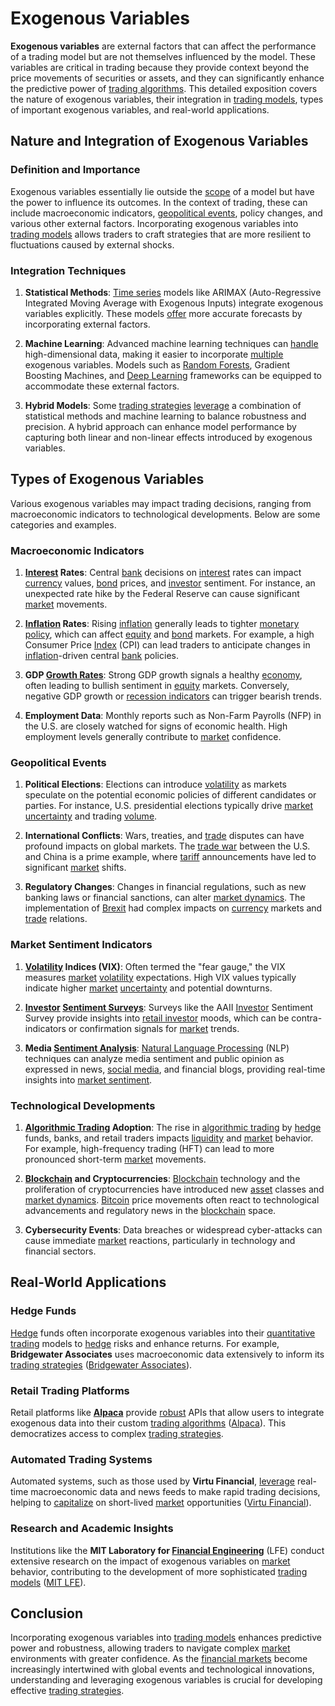 # Exogenous Variables

**Exogenous variables** are external factors that can affect the performance of a trading model but are not themselves influenced by the model. These variables are critical in trading because they provide context beyond the price movements of securities or assets, and they can significantly enhance the predictive power of [trading algorithms](../t/trading_algorithms.md). This detailed exposition covers the nature of exogenous variables, their integration in [trading models](../t/trading_models.md), types of important exogenous variables, and real-world applications.

## Nature and Integration of Exogenous Variables

### Definition and Importance

Exogenous variables essentially lie outside the [scope](../s/scope.md) of a model but have the power to influence its outcomes. In the context of trading, these can include macroeconomic indicators, [geopolitical events](../g/geopolitical_events.md), policy changes, and various other external factors. Incorporating exogenous variables into [trading models](../t/trading_models.md) allows traders to craft strategies that are more resilient to fluctuations caused by external shocks.

### Integration Techniques

1. **Statistical Methods**: [Time series](../t/time_series.md) models like ARIMAX (Auto-Regressive Integrated Moving Average with Exogenous Inputs) integrate exogenous variables explicitly. These models [offer](../o/offer.md) more accurate forecasts by incorporating external factors.

2. **Machine Learning**: Advanced machine learning techniques can [handle](../h/handle.md) high-dimensional data, making it easier to incorporate [multiple](../m/multiple.md) exogenous variables. Models such as [Random Forests](../r/random_forests_in_trading.md), Gradient Boosting Machines, and [Deep Learning](../d/deep_learning.md) frameworks can be equipped to accommodate these external factors.

3. **Hybrid Models**: Some [trading strategies](../t/trading_strategies.md) [leverage](../l/leverage.md) a combination of statistical methods and machine learning to balance robustness and precision. A hybrid approach can enhance model performance by capturing both linear and non-linear effects introduced by exogenous variables.

## Types of Exogenous Variables

Various exogenous variables may impact trading decisions, ranging from macroeconomic indicators to technological developments. Below are some categories and examples.

### Macroeconomic Indicators

1. **[Interest](../i/interest.md) Rates**: Central [bank](../b/bank.md) decisions on [interest](../i/interest.md) rates can impact [currency](../c/currency.md) values, [bond](../b/bond.md) prices, and [investor](../i/investor.md) sentiment. For instance, an unexpected rate hike by the Federal Reserve can cause significant [market](../m/market.md) movements.
   
2. **[Inflation](../i/inflation.md) Rates**: Rising [inflation](../i/inflation.md) generally leads to tighter [monetary policy](../m/monetary_policy.md), which can affect [equity](../e/equity.md) and [bond](../b/bond.md) markets. For example, a high Consumer Price [Index](../i/index_instrument.md) (CPI) can lead traders to anticipate changes in [inflation](../i/inflation.md)-driven central [bank](../b/bank.md) policies.

3. **GDP [Growth Rates](../g/growth_rates_in_trading.md)**: Strong GDP growth signals a healthy [economy](../e/economy.md), often leading to bullish sentiment in [equity](../e/equity.md) markets. Conversely, negative GDP growth or [recession indicators](../r/recession_indicators.md) can trigger bearish trends.

4. **Employment Data**: Monthly reports such as Non-Farm Payrolls (NFP) in the U.S. are closely watched for signs of economic health. High employment levels generally contribute to [market](../m/market.md) confidence.

### Geopolitical Events

1. **Political Elections**: Elections can introduce [volatility](../v/volatility.md) as markets speculate on the potential economic policies of different candidates or parties. For instance, U.S. presidential elections typically drive [market](../m/market.md) [uncertainty](../u/uncertainty_in_trading.md) and trading [volume](../v/volume.md).

2. **International Conflicts**: Wars, treaties, and [trade](../t/trade.md) disputes can have profound impacts on global markets. The [trade war](../t/trade_war.md) between the U.S. and China is a prime example, where [tariff](../t/tariff.md) announcements have led to significant [market](../m/market.md) shifts.

3. **Regulatory Changes**: Changes in financial regulations, such as new banking laws or financial sanctions, can alter [market dynamics](../m/market_dynamics.md). The implementation of [Brexit](../b/brexit.md) had complex impacts on [currency](../c/currency.md) markets and [trade](../t/trade.md) relations.

### Market Sentiment Indicators

1. **[Volatility](../v/volatility.md) Indices (VIX)**: Often termed the "fear gauge," the VIX measures [market](../m/market.md) [volatility](../v/volatility.md) expectations. High VIX values typically indicate higher [market](../m/market.md) [uncertainty](../u/uncertainty_in_trading.md) and potential downturns.

2. **[Investor](../i/investor.md) [Sentiment Surveys](../s/sentiment_surveys.md)**: Surveys like the AAII [Investor](../i/investor.md) Sentiment Survey provide insights into [retail investor](../r/retail_investor.md) moods, which can be contra-indicators or confirmation signals for [market](../m/market.md) trends.

3. **Media [Sentiment Analysis](../s/sentiment_analysis.md)**: [Natural Language Processing](../n/natural_language_processing_(nlp)_in_trading.md) (NLP) techniques can analyze media sentiment and public opinion as expressed in news, [social media](../s/social_media.md), and financial blogs, providing real-time insights into [market sentiment](../m/market_sentiment.md).

### Technological Developments

1. **[Algorithmic Trading](../a/algorithmic_trading.md) Adoption**: The rise in [algorithmic trading](../a/algorithmic_trading.md) by [hedge](../h/hedge.md) funds, banks, and retail traders impacts [liquidity](../l/liquidity.md) and [market](../m/market.md) behavior. For example, high-frequency trading (HFT) can lead to more pronounced short-term [market](../m/market.md) movements.

2. **[Blockchain](../b/blockchain_in_trading.md) and Cryptocurrencies**: [Blockchain](../b/blockchain_in_trading.md) technology and the proliferation of cryptocurrencies have introduced new [asset](../a/asset.md) classes and [market dynamics](../m/market_dynamics.md). [Bitcoin](../b/bitcoin.md) price movements often react to technological advancements and regulatory news in the [blockchain](../b/blockchain_in_trading.md) space.

3. **Cybersecurity Events**: Data breaches or widespread cyber-attacks can cause immediate [market](../m/market.md) reactions, particularly in technology and financial sectors.

## Real-World Applications

### Hedge Funds

[Hedge](../h/hedge.md) funds often incorporate exogenous variables into their [quantitative trading](../q/quantitative_trading.md) models to [hedge](../h/hedge.md) risks and enhance returns. For example, **Bridgewater Associates** uses macroeconomic data extensively to inform its [trading strategies](../t/trading_strategies.md) ([Bridgewater Associates](https://www.bridgewater.com)).

### Retail Trading Platforms

Retail platforms like **[Alpaca](../a/alpaca.md)** provide [robust](../r/robust.md) APIs that allow users to integrate exogenous data into their custom [trading algorithms](../t/trading_algorithms.md) ([Alpaca](https://alpaca.markets)). This democratizes access to complex [trading strategies](../t/trading_strategies.md).

### Automated Trading Systems

Automated systems, such as those used by **Virtu Financial**, [leverage](../l/leverage.md) real-time macroeconomic data and news feeds to make rapid trading decisions, helping to [capitalize](../c/capitalize.md) on short-lived [market](../m/market.md) opportunities ([Virtu Financial](https://www.virtu.com)).

### Research and Academic Insights

Institutions like the **MIT Laboratory for [Financial Engineering](../f/financial_engineering.md)** (LFE) conduct extensive research on the impact of exogenous variables on [market](../m/market.md) behavior, contributing to the development of more sophisticated [trading models](../t/trading_models.md) ([MIT LFE](https://lfe.mit.edu)).

## Conclusion

Incorporating exogenous variables into [trading models](../t/trading_models.md) enhances predictive power and robustness, allowing traders to navigate complex [market](../m/market.md) environments with greater confidence. As the [financial markets](../f/financial_market.md) become increasingly intertwined with global events and technological innovations, understanding and leveraging exogenous variables is crucial for developing effective [trading strategies](../t/trading_strategies.md).
